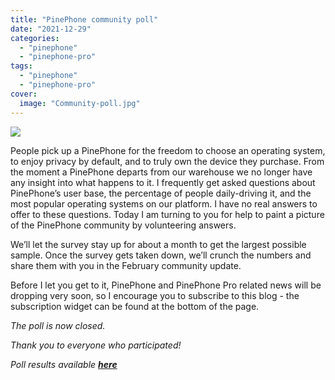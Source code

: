 ```yaml
---
title: "PinePhone community poll"
date: "2021-12-29"
categories: 
  - "pinephone"
  - "pinephone-pro"
tags: 
  - "pinephone"
  - "pinephone-pro"
cover: 
  image: "Community-poll.jpg"
---
```


![](/blog/images/Community-poll.jpg)

People pick up a PinePhone for the freedom to choose an operating system, to enjoy privacy by default, and to truly own the device they purchase. From the moment a PinePhone departs from our warehouse we no longer have any insight into what happens to it. I frequently get asked questions about PinePhone’s user base, the percentage of people daily-driving it, and the most popular operating systems on our platform. I have no real answers to offer to these questions. Today I am turning to you for help to paint a picture of the PinePhone community by volunteering answers.

We’ll let the survey stay up for about a month to get the largest possible sample. Once the survey gets taken down, we’ll crunch the numbers and share them with you in the February community update.

Before I let you get to it, PinePhone and PinePhone Pro related news will be dropping very soon, so I encourage you to subscribe to this blog - the subscription widget can be found at the bottom of the page.

_The poll is now closed._

_Thank you to everyone who participated!_

_Poll results available [**here**](https://www.pine64.org/2022/01/31/pinephone-community-poll-results/)_
